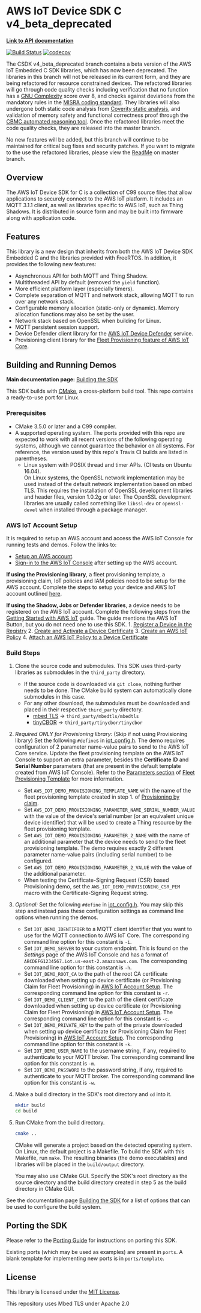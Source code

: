 # AWS IoT Device SDK C v4_beta_deprecated

**[Link to API documentation](https://docs.aws.amazon.com/freertos/latest/lib-ref/embedded-csdk/v4.0_beta_deprecated/lib-ref/index.html)**

[![Build Status](https://travis-ci.org/aws/aws-iot-device-sdk-embedded-C.svg?branch=v4_beta_deprecated)](https://travis-ci.org/aws/aws-iot-device-sdk-embedded-C)
[![codecov](https://codecov.io/gh/aws/aws-iot-device-sdk-embedded-C/branch/v4_beta_deprecated/graph/badge.svg)](https://codecov.io/gh/aws/aws-iot-device-sdk-embedded-C)

The CSDK v4_beta_deprecated branch contains a beta version of the AWS IoT Embedded C SDK libraries, which has now been deprecated. The libraries in this branch will not be released in its current form, and they are being refactored for resource constrained devices. The refactored libraries will go through code quality checks including verification that no function has a [GNU Complexity](https://www.gnu.org/software/complexity/manual/complexity.html) score over 8, and checks against deviations from the mandatory rules in the [MISRA coding standard](https://www.misra.org.uk/MISRAHome/MISRAC2012/tabid/196/Default.aspx).  They libraries will also undergone both static code analysis from [Coverity static analysis](https://scan.coverity.com/), and validation of memory safety and functional correctness proof through the [CBMC automated reasoning tool](https://www.youtube.com/watch?v=YwQHAPRhQkI&feature=youtu.be&t=1721).  Once the refactored libraries meet the code quality checks, they are released into the master branch.  

No new features will be added, but this branch will continue to be maintained for critical bug fixes and security patches. If you want to migrate to the use the refactored libraries, please view the [ReadMe](https://github.com/aws/aws-iot-device-sdk-embedded-C/blob/master/README.md) on master branch.   

## Overview

The AWS IoT Device SDK for C is a collection of C99 source files that allow applications to securely connect to the AWS IoT platform. It includes an MQTT 3.1.1 client, as well as libraries specific to AWS IoT, such as Thing Shadows. It is distributed in source form and may be built into firmware along with application code.

## Features

This library is a new design that inherits from both the AWS IoT Device SDK Embedded C and the libraries provided with FreeRTOS. In addition, it provides the following new features:
- Asynchronous API for both MQTT and Thing Shadow.
- Multithreaded API by default (removed the `yield` function).
- More efficient platform layer (especially timers).
- Complete separation of MQTT and network stack, allowing MQTT to run over any network stack.
- Configurable memory allocation (static-only or dynamic). Memory allocation functions may also be set by the user.
- Network stack based on OpenSSL when building for Linux.
- MQTT persistent session support.
- Device Defender client library for the [AWS IoT Device Defender](https://docs.aws.amazon.com/iot/latest/developerguide/device-defender.html) service.
- Provisioning client library for the [Fleet Provisioning  feature
of AWS IoT Core](https://docs.aws.amazon.com/iot/latest/developerguide/provision-wo-cert.html).

## Building and Running Demos

**Main documentation page:** [Building the SDK](https://docs.aws.amazon.com/freertos/latest/lib-ref/c-sdk/main/building.html)

This SDK builds with [CMake](https://cmake.org/), a cross-platform build tool. This repo contains a ready-to-use port for Linux.

### Prerequisites
- CMake 3.5.0 or later and a C99 compiler.
- A supported operating system. The ports provided with this repo are expected to work with all recent versions of the following operating systems, although we cannot guarantee the behavior on all systems. For reference, the version used by this repo's Travis CI builds are listed in parentheses.
    - Linux system with POSIX thread and timer APIs. (CI tests on Ubuntu 16.04).<br>
    On Linux systems, the OpenSSL network implementation may be used instead of the default network implementation based on mbed TLS. This requires the installation of OpenSSL development libraries and header files, version 1.0.2g or later. The OpenSSL development libraries are usually called something like `libssl-dev` or `openssl-devel` when installed through a package manager.

### AWS IoT Account Setup
It is required to setup an AWS account and access the AWS IoT Console for running tests and demos. Follow the links to: 
- [Setup an AWS account](https://docs.aws.amazon.com/iot/latest/developerguide/iot-console-signin.html). 
- [Sign-in to the AWS IoT Console](https://docs.aws.amazon.com/iot/latest/developerguide/iot-console-signin.html) after setting up the AWS account.

<b>If using the Provisioning library</b>, a fleet provisioning template, a provisioning claim, IoT policies and IAM policies need to be setup for the AWS account. Complete the steps to setup your device and AWS IoT account outlined [here](https://docs.aws.amazon.com/iot/latest/developerguide/provision-wo-cert.html#use-claim).

<b>If using the Shadow, Jobs or Defender libraries</b>, a device needs to be registered on the AWS IoT account. Complete the following steps from the [Getting Started with AWS IoT](https://docs.aws.amazon.com/iot/latest/developerguide/iot-gs.html) guide. The guide mentions the AWS IoT Button, but you do not need one to use this SDK.
    1. [Register a Device in the Registry](https://docs.aws.amazon.com/iot/latest/developerguide/register-device.html)
    2. [Create and Activate a Device Certificate](https://docs.aws.amazon.com/iot/latest/developerguide/create-device-certificate.html)
    3. [Create an AWS IoT Policy](https://docs.aws.amazon.com/iot/latest/developerguide/create-iot-policy.html)
    4. [Attach an AWS IoT Policy to a Device Certificate](https://docs.aws.amazon.com/iot/latest/developerguide/attach-policy-to-certificate.html)

### Build Steps
1. Clone the source code and submodules. This SDK uses third-party libraries as submodules in the `third_party` directory.
    - If the source code is downloaded via `git clone`, nothing further needs to be done. The CMake build system can automatically clone submodules in this case.
    - For any other download, the submodules must be downloaded and placed in their respective `third_party` directory.
        - [mbed TLS](https://github.com/ARMmbed/mbedtls/tree/mbedtls-2.17) → `third_party/mbedtls/mbedtls`
        - [tinyCBOR](https://github.com/intel/tinycbor) → `third_party/tinycbor/tinycbor`
2. *Required ONLY for Provisioning library:* (Skip if not using Provisioning library) Set the following `#define`s in [iot_config.h](demos/iot_config.h). The demo requires configuration of 2 parameter name-value pairs to send to the AWS IoT Core service. Update the fleet provisioning template on the AWS IoT Console to support an extra parameter, besides the <b>Certificate ID</b> and <b>Serial Number</b> parameters (that are present in the default template created from AWS IoT Console). Refer to the [Parameters section](https://docs.aws.amazon.com/iot/latest/developerguide/provision-template.html#parameters-section) of [Fleet Provisioning Template](https://docs.aws.amazon.com/iot/latest/developerguide/provision-template.html#fleet-provision-template) for more information.
    - Set `AWS_IOT_DEMO_PROVISIONING_TEMPLATE_NAME` with the name of the fleet provisioning template created in step 1. of [Provisioning by claim](https://docs.aws.amazon.com/iot/latest/developerguide/provision-wo-cert.html#use-claim).
    - Set `AWS_IOT_DEMO_PROVISIONING_PARAMETER_NAME_SERIAL_NUMBER_VALUE` with the value of the device's serial number (or an equivalent unique device identifier) that will be used to create a Thing resource by the fleet provisioning template.
    - Set `AWS_IOT_DEMO_PROVISIONING_PARAMETER_2_NAME` with the name of an additional parameter that the device needs to send to the fleet provisioning template. The demo requires exactly 2 different parameter name-value pairs (including serial number) to be configured. 
    - Set `AWS_IOT_DEMO_PROVISIONING_PARAMETER_2_VALUE` with the value of the additional parameter.
    - When testing the Certificate-Signing Request (CSR) based Provisioning demo, set the `AWS_IOT_DEMO_PROVISIONING_CSR_PEM` macro with the Certificate-Signing Request string.
3. *Optional:* Set the following `#define` in [iot_config.h](demos/iot_config.h). You may skip this step and instead pass these configuration settings as command line options when running the demos.
    - Set `IOT_DEMO_IDENTIFIER` to a MQTT client identifier that you want to use for the MQTT connection to AWS IoT Core. The corresponding command line option for this constant is `-i`.
    - Set `IOT_DEMO_SERVER` to your custom endpoint. This is found on the *Settings* page of the AWS IoT Console and has a format of `ABCDEFG1234567.iot.us-east-2.amazonaws.com`. The corresponding command line option for this constant is `-h`.
    - Set `IOT_DEMO_ROOT_CA` to the path of the root CA certificate downloaded when setting up device certificate (or Provisioning Claim for Fleet Provisioning) in [AWS IoT Account Setup](https://github.com/aws/aws-iot-device-sdk-embedded-C/tree/v4_beta_deprecated#aws-iot-account-setup). The corresponding command line option for this constant is `-r`.
    - Set `IOT_DEMO_CLIENT_CERT` to the path of the client certificate downloaded when setting up device certificate (or Provisioning Claim for Fleet Provisioning) in [AWS IoT Account Setup](https://github.com/aws/aws-iot-device-sdk-embedded-C/tree/v4_beta_deprecated#aws-iot-account-setup). The corresponding command line option for this constant is `-c`.
    - Set `IOT_DEMO_PRIVATE_KEY` to the path of the private downloaded when setting up device certificate (or Provisioning Claim for Fleet Provisioning) in [AWS IoT Account Setup](https://github.com/aws/aws-iot-device-sdk-embedded-C/tree/v4_beta_deprecated#aws-iot-account-setup). The corresponding command line option for this constant is `-k`.
    - Set `IOT_DEMO_USER_NAME` to the username string, if any, required to authenticate to your MQTT broker. The corresponding command line option for this constant is `-m`.
    - Set `IOT_DEMO_PASSWORD` to the password string, if any, required to authenticate to your MQTT broker. The corresponding command line option for this constant is `-w`.
4. Make a build directory in the SDK's root directory and `cd` into it.
    ```sh
    mkdir build
    cd build
    ```
5. Run CMake from the build directory.
    ```sh
    cmake ..
    ```
    CMake will generate a project based on the detected operating system. On Linux, the default project is a Makefile. To build the SDK with this Makefile, run `make`. The resulting binaries (the demo executables) and libraries will be placed in the `build/output` directory.

    You may also use CMake GUI. Specify the SDK's root directory as the source directory and the build directory created in step 5 as the build directory in CMake GUI.

See the documentation page [Building the SDK](https://docs.aws.amazon.com/freertos/latest/lib-ref/c-sdk/main/building.html) for a list of options that can be used to configure the build system.

## Porting the SDK

Please refer to the [Porting Guide](https://docs.aws.amazon.com/freertos/latest/lib-ref/c-sdk/main/guide_developer_porting.html) for instructions on porting this SDK.

Existing ports (which may be used as examples) are present in `ports`. A blank template for implementing new ports is in `ports/template`.

## License

This library is licensed under the [MIT License](LICENSE).

This repository uses Mbed TLS under Apache 2.0
